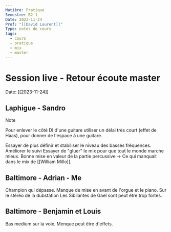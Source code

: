 ```yaml
---
Matière: Pratique
Semestre: B2-1
Date: 2023-11-24
Prof: "[[David Laurent]]"
Type: notes de cours
tags:
  - cours
  - pratique
  - mix
  - master
---
```

# Session live - Retour écoute master
Date: [[2023-11-24]] 

## Laphigue - Sandro

>[!note]
>Pour enlever le côté DI d'une guitare utiliser un délai très court (effet de Haas), pour donner de l'espace à une guitare. 




Essayer de plus définir et stabiliser le niveau des basses fréquences.
Améliorer le suivi 
Essayer de "gluer" le mix pour que tout le monde marche mieux. 
Bonne mise en valeur de la partie percussive → Ce qui manquait dans le mix de [[William Millo]]. 

## Baltimore - Adrian - Me
Champion qui dépasse. 
Manque de mise en avant de l'orgue et le piano. Sur le stéréo de la dubstation
Les Sibilantes de Gael sont peut être trop fortes.
## Baltimore - Benjamin et Louis
Bas medium sur la voix. 
Menque peut être d'effets. 